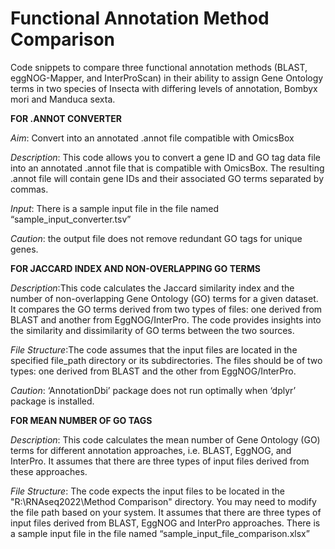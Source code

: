 # Functional Annotation Method Comparison
Code snippets to compare three functional annotation methods (BLAST, eggNOG-Mapper, and InterProScan) in their ability to assign Gene Ontology terms in two species of Insecta with differing levels of annotation, Bombyx mori and Manduca sexta. 


**FOR .ANNOT CONVERTER**

*Aim*: Convert into an annotated .annot file compatible with OmicsBox

*Description*: This code allows you to convert a gene ID and GO tag data file into an annotated .annot file that is compatible with OmicsBox. The resulting .annot  file will contain gene IDs and their associated GO terms separated by commas.

*Input*: There is a sample input file in the file named “sample_input_converter.tsv”

*Caution*: the output file does not remove redundant GO tags for unique genes.

**FOR JACCARD INDEX AND NON-OVERLAPPING GO TERMS**

*Description*:This code calculates the Jaccard similarity index and the number of non-overlapping Gene Ontology (GO) terms for a given dataset. It compares the GO terms derived from two types of files: one derived from BLAST and another from EggNOG/InterPro. The code provides insights into the similarity and dissimilarity of GO terms between the two sources.

*File Structure*:The code assumes that the input files are located in the specified file_path directory or its subdirectories. The files should be of two types: one derived from BLAST and the other from EggNOG/InterPro.

*Caution*: ‘AnnotationDbi’ package does not run optimally when ‘dplyr’ package is installed. 

**FOR MEAN NUMBER OF GO TAGS**

*Description*: This code calculates the mean number of Gene Ontology (GO) terms for different annotation approaches, i.e. BLAST, EggNOG, and InterPro. It assumes that there are three types of input files derived from these approaches.

*File Structure*: The code expects the input files to be located in the "R:\RNAseq2022\Method Comparison" directory. You may need to modify the file path based on your system. 
It assumes that there are three types of input files derived from BLAST, EggNOG and InterPro approaches.
There is a sample input file in the file named “sample_input_file_comparison.xlsx”

